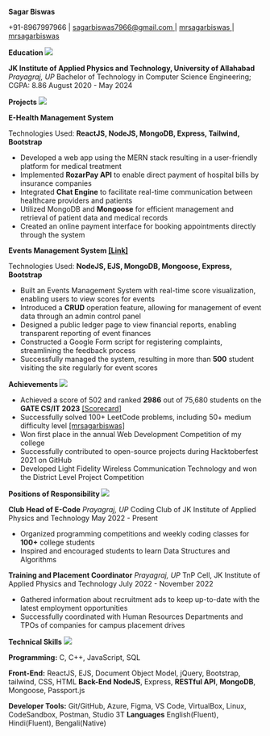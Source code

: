 **Sagar Biswas**

+91-8967997966 | [sagarbiswas7966@gmail.com ](mailto:sagarbiswas7966@gmail.com)| [mrsagarbiswas ](https://github.com/mrsagarbiswas)| [mrsagarbiswas](https://www.linkedin.com/in/mrsagarbiswas)

**Education ![](Aspose.Words.1d50ad39-78e6-42be-9afa-8a4b06d80b0e.001.png)**

**JK Institute of Applied Physics and Technology, University of Allahabad** *Prayagraj, UP* Bachelor of Technology in Computer Science Engineering; CGPA: 8.86 August 2020 - May 2024

**Projects ![](Aspose.Words.1d50ad39-78e6-42be-9afa-8a4b06d80b0e.002.png)**

**E-Health Management System**

Technologies Used: **ReactJS, NodeJS, MongoDB, Express, Tailwind, Bootstrap**

- Developed a web app using the MERN stack resulting in a user-friendly platform for medical treatment
- Implemented **RozarPay API** to enable direct payment of hospital bills by insurance companies
- Integrated **Chat Engine** to facilitate real-time communication between healthcare providers and patients
- Utilized MongoDB and **Mongoose** for efficient management and retrieval of patient data and medical records
- Created an online payment interface for booking appointments directly through the system

**Events Management System [\[Link\]](https://avirbhav.space)**

Technologies Used: **NodeJS, EJS, MongoDB, Mongoose, Express, Bootstrap**

- Built an Events Management System with real-time score visualization, enabling users to view scores for events
- Introduced a **CRUD** operation feature, allowing for management of event data through an admin control panel
- Designed a public ledger page to view financial reports, enabling transparent reporting of event finances
- Constructed a Google Form script for registering complaints, streamlining the feedback process
- Successfully managed the system, resulting in more than **500** student visiting the site regularly for event scores

**Achievements ![](Aspose.Words.1d50ad39-78e6-42be-9afa-8a4b06d80b0e.003.png)**

- Achieved a score of 502 and ranked **2986** out of 75,680 students on the **GATE CS/IT 2023** [\[Scorecard\]](https://drive.google.com/drive/u/0/folders/1ZmrWxmVjBxEDk1QjN7MCxcrJpF9R4zCt)
- Successfully solved 100+ LeetCode problems, including 50+ medium difficulty level [\[mrsagarbiswas\]](https://leetcode.com/MrSagarBiswas/)
- Won first place in the annual Web Development Competition of my college
- Successfully contributed to open-source projects during Hacktoberfest 2021 on GitHub
- Developed Light Fidelity Wireless Communication Technology and won the District Level Project Competition

**Positions of Responsibility ![](Aspose.Words.1d50ad39-78e6-42be-9afa-8a4b06d80b0e.004.png)**

**Club Head of E-Code** *Prayagraj, UP* Coding Club of JK Institute of Applied Physics and Technology May 2022 - Present

- Organized programming competitions and weekly coding classes for **100+** college students
- Inspired and encouraged students to learn Data Structures and Algorithms

**Training and Placement Coordinator** *Prayagraj, UP* TnP Cell, JK Institute of Applied Physics and Technology July 2022 - November 2022

- Gathered information about recruitment ads to keep up-to-date with the latest employment opportunities
- Successfully coordinated with Human Resources Departments and TPOs of companies for campus placement drives

**Technical Skills ![](Aspose.Words.1d50ad39-78e6-42be-9afa-8a4b06d80b0e.005.png)**

**Programming:** C, C++, JavaScript, SQL

**Front-End:** ReactJS, EJS, Document Object Model, jQuery, Bootstrap, tailwind, CSS, HTML **Back-End NodeJS**, Express, **RESTful API**, **MongoDB**, Mongoose, Passport.js

**Developer Tools:** Git/GitHub, Azure, Figma, VS Code, VirtualBox, Linux, CodeSandbox, Postman, Studio 3T **Languages** English(Fluent), Hindi(Fluent), Bengali(Native)

